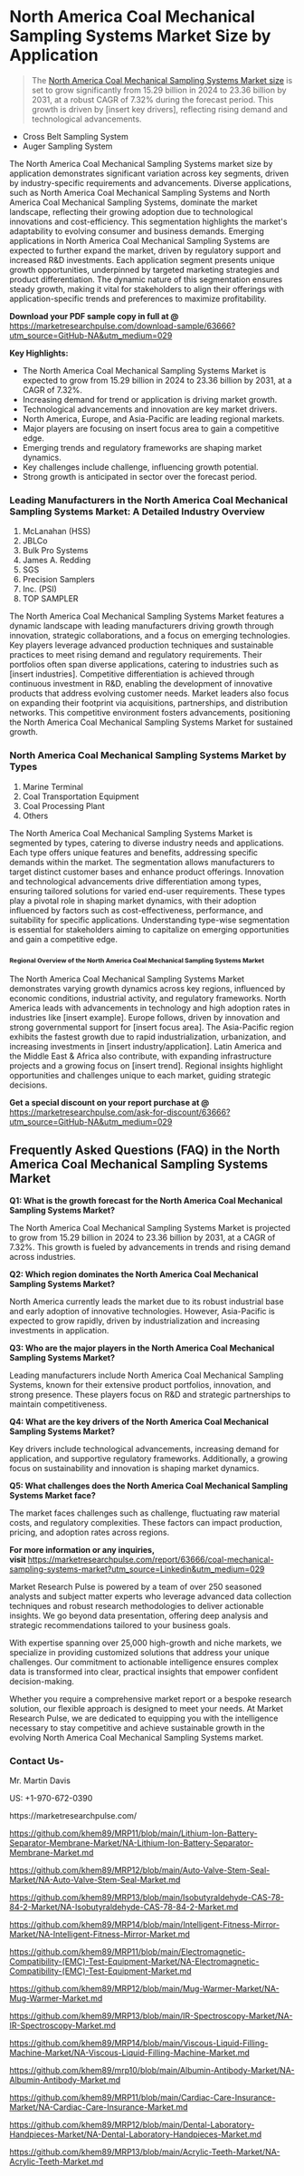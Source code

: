 <h1>North America Coal Mechanical Sampling Systems Market&nbsp;Size by Application</h1><blockquote><p>The <a href="https://marketresearchpulse.com/download-sample/63666?utm_source=GitHub-NA&amp;utm_medium=029">North America Coal Mechanical Sampling Systems Market size</a> is set to grow significantly from 15.29 billion in 2024 to 23.36 billion by 2031, at a robust CAGR of 7.32% during the forecast period. This growth is driven by [insert key drivers], reflecting rising demand and technological advancements.</p></blockquote><ul><li>Cross Belt Sampling System<li> Auger Sampling System</li></ul><p>The North America Coal Mechanical Sampling Systems market size by application demonstrates significant variation across key segments, driven by industry-specific requirements and advancements. Diverse applications, such as North America Coal Mechanical Sampling Systems and North America Coal Mechanical Sampling Systems, dominate the market landscape, reflecting their growing adoption due to technological innovations and cost-efficiency. This segmentation highlights the market's adaptability to evolving consumer and business demands. Emerging applications in North America Coal Mechanical Sampling Systems are expected to further expand the market, driven by regulatory support and increased R&D investments. Each application segment presents unique growth opportunities, underpinned by targeted marketing strategies and product differentiation. The dynamic nature of this segmentation ensures steady growth, making it vital for stakeholders to align their offerings with application-specific trends and preferences to maximize profitability.</p><p><strong>Download your PDF sample copy in full at @ </strong><a href="https://marketresearchpulse.com/download-sample/63666?utm_source=GitHub-NA&amp;utm_medium=029">https://marketresearchpulse.com/download-sample/63666?utm_source=GitHub-NA&amp;utm_medium=029</a></p><p><strong>Key Highlights: </strong></p><ul><li>The North America Coal Mechanical Sampling Systems Market is expected to grow from 15.29 billion in 2024 to 23.36 billion by 2031, at a CAGR of 7.32%.</li><li>Increasing demand for trend or application is driving market growth.</li><li>Technological advancements and innovation are key market drivers.</li><li>North America, Europe, and Asia-Pacific are leading regional markets.</li><li>Major players are focusing on insert focus area to gain a competitive edge.</li><li>Emerging trends and regulatory frameworks are shaping market dynamics.</li><li>Key challenges include challenge, influencing growth potential.</li><li>Strong growth is anticipated in sector over the forecast period.</li></ul><h3>Leading Manufacturers in the North America Coal Mechanical Sampling Systems Market: A Detailed Industry Overview</h3><ol><li>McLanahan (HSS)</li><li>JBLCo</li><li>Bulk Pro Systems</li><li>James A. Redding</li><li>SGS</li><li>Precision Samplers</li><li>Inc. (PSI)</li><li>TOP SAMPLER</li></ol><div class="flex max-w-full flex-col flex-grow"><div class="min-h-8 text-message flex w-full flex-col items-end gap-2 whitespace-normal break-words [.text-message+&amp;]:mt-5" dir="auto" data-message-author-role="assistant" data-message-id="fd8432e4-4910-450d-b182-61b7bfb0a01f" data-message-model-slug="gpt-4o"><div class="flex w-full flex-col gap-1 empty:hidden first:pt-[3px]"><div class="markdown prose w-full break-words dark:prose-invert light"><p>The North America Coal Mechanical Sampling Systems Market features a dynamic landscape with leading manufacturers driving growth through innovation, strategic collaborations, and a focus on emerging technologies. Key players leverage advanced production techniques and sustainable practices to meet rising demand and regulatory requirements. Their portfolios often span diverse applications, catering to industries such as [insert industries]. Competitive differentiation is achieved through continuous investment in R&amp;D, enabling the development of innovative products that address evolving customer needs. Market leaders also focus on expanding their footprint via acquisitions, partnerships, and distribution networks. This competitive environment fosters advancements, positioning the North America Coal Mechanical Sampling Systems Market for sustained growth.</p></div></div></div></div><h3>North America Coal Mechanical Sampling Systems Market by Types</h3><ol><li>Marine Terminal<li> Coal Transportation Equipment<li> Coal Processing Plant<li> Others</li></ol><div class="flex max-w-full flex-col flex-grow"><div class="min-h-8 text-message flex w-full flex-col items-end gap-2 whitespace-normal break-words [.text-message+&amp;]:mt-5" dir="auto" data-message-author-role="assistant" data-message-id="084470be-0bb7-4664-bddf-5156b4f41249" data-message-model-slug="gpt-4o-mini"><div class="flex w-full flex-col gap-1 empty:hidden first:pt-[3px]"><div class="markdown prose w-full break-words dark:prose-invert light"><p>The North America Coal Mechanical Sampling Systems Market is segmented by types, catering to diverse industry needs and applications. Each type offers unique features and benefits, addressing specific demands within the market. The segmentation allows manufacturers to target distinct customer bases and enhance product offerings. Innovation and technological advancements drive differentiation among types, ensuring tailored solutions for varied end-user requirements. These types play a pivotal role in shaping market dynamics, with their adoption influenced by factors such as cost-effectiveness, performance, and suitability for specific applications. Understanding type-wise segmentation is essential for stakeholders aiming to capitalize on emerging opportunities and gain a competitive edge.</p></div></div></div></div><h3><span style="font-size: 11px;">Regional Overview of the North America Coal Mechanical Sampling Systems Market</span></h3><div class="flex max-w-full flex-col flex-grow"><div class="min-h-8 text-message flex w-full flex-col items-end gap-2 whitespace-normal break-words [.text-message+&amp;]:mt-5" dir="auto" data-message-author-role="assistant" data-message-id="e9038762-ce64-4e30-91c9-9bd413514231" data-message-model-slug="gpt-4o-mini"><div class="flex w-full flex-col gap-1 empty:hidden first:pt-[3px]"><div class="markdown prose w-full break-words dark:prose-invert light"><p>The North America Coal Mechanical Sampling Systems Market demonstrates varying growth dynamics across key regions, influenced by economic conditions, industrial activity, and regulatory frameworks. North America leads with advancements in technology and high adoption rates in industries like [insert example]. Europe follows, driven by innovation and strong governmental support for [insert focus area]. The Asia-Pacific region exhibits the fastest growth due to rapid industrialization, urbanization, and increasing investments in [insert industry/application]. Latin America and the Middle East &amp; Africa also contribute, with expanding infrastructure projects and a growing focus on [insert trend]. Regional insights highlight opportunities and challenges unique to each market, guiding strategic decisions.</p></div></div></div></div><p><strong>Get a special discount on your report purchase at @ </strong><a href="https://marketresearchpulse.com/ask-for-discount/63666?utm_source=GitHub-NA&amp;utm_medium=029">https://marketresearchpulse.com/ask-for-discount/63666?utm_source=GitHub-NA&amp;utm_medium=029</a></p><h2>Frequently Asked Questions (FAQ) in the North America Coal Mechanical Sampling Systems Market</h2><p><strong>Q1: What is the growth forecast for the North America Coal Mechanical Sampling Systems Market?</strong></p><p>The North America Coal Mechanical Sampling Systems Market is projected to grow from 15.29 billion in 2024 to 23.36 billion by 2031, at a CAGR of 7.32%. This growth is fueled by advancements in trends and rising demand across industries.</p><p><strong>Q2: Which region dominates the North America Coal Mechanical Sampling Systems Market?</strong></p><p>North America currently leads the market due to its robust industrial base and early adoption of innovative technologies. However, Asia-Pacific is expected to grow rapidly, driven by industrialization and increasing investments in application.</p><p><strong>Q3: Who are the major players in the North America Coal Mechanical Sampling Systems Market?</strong></p><p>Leading manufacturers include North America Coal Mechanical Sampling Systems, known for their extensive product portfolios, innovation, and strong presence. These players focus on R&amp;D and strategic partnerships to maintain competitiveness.</p><p><strong>Q4: What are the key drivers of the North America Coal Mechanical Sampling Systems Market?</strong></p><p>Key drivers include technological advancements, increasing demand for application, and supportive regulatory frameworks. Additionally, a growing focus on sustainability and innovation is shaping market dynamics.</p><p><strong>Q5: What challenges does the North America Coal Mechanical Sampling Systems Market face?</strong></p><p>The market faces challenges such as challenge, fluctuating raw material costs, and regulatory complexities. These factors can impact production, pricing, and adoption rates across regions.</p><p><strong>For more information or any inquiries, visit&nbsp;</strong><a href="https://marketresearchpulse.com/report/63666/coal-mechanical-sampling-systems-market?utm_source=Linkedin&utm_medium=029">https://marketresearchpulse.com/report/63666/coal-mechanical-sampling-systems-market?utm_source=Linkedin&utm_medium=029</a></p><p>Market Research Pulse is powered by a team of over 250 seasoned analysts and subject matter experts who leverage advanced data collection techniques and robust research methodologies to deliver actionable insights. We go beyond data presentation, offering deep analysis and strategic recommendations tailored to your business goals.</p><p>With expertise spanning over 25,000 high-growth and niche markets, we specialize in providing customized solutions that address your unique challenges. Our commitment to actionable intelligence ensures complex data is transformed into clear, practical insights that empower confident decision-making.</p><p>Whether you require a comprehensive market report or a bespoke research solution, our flexible approach is designed to meet your needs. At Market Research Pulse, we are dedicated to equipping you with the intelligence necessary to stay competitive and achieve sustainable growth in the evolving North America Coal Mechanical Sampling Systems market.</p><h3><strong>Contact Us-</strong></h3><p>Mr. Martin Davis</p><p>US: +1-970-672-0390</p><p>https://marketresearchpulse.com/</p><p><a href="https://github.com/khem89/MRP11/blob/main/Lithium-Ion-Battery-Separator-Membrane-Market/NA-Lithium-Ion-Battery-Separator-Membrane-Market.md">https://github.com/khem89/MRP11/blob/main/Lithium-Ion-Battery-Separator-Membrane-Market/NA-Lithium-Ion-Battery-Separator-Membrane-Market.md</a></p><p><a href="https://github.com/khem89/MRP12/blob/main/Auto-Valve-Stem-Seal-Market/NA-Auto-Valve-Stem-Seal-Market.md">https://github.com/khem89/MRP12/blob/main/Auto-Valve-Stem-Seal-Market/NA-Auto-Valve-Stem-Seal-Market.md</a></p><p><a href="https://github.com/khem89/MRP13/blob/main/Isobutyraldehyde-CAS-78-84-2-Market/NA-Isobutyraldehyde-CAS-78-84-2-Market.md">https://github.com/khem89/MRP13/blob/main/Isobutyraldehyde-CAS-78-84-2-Market/NA-Isobutyraldehyde-CAS-78-84-2-Market.md</a></p><p><a href="https://github.com/khem89/MRP14/blob/main/Intelligent-Fitness-Mirror-Market/NA-Intelligent-Fitness-Mirror-Market.md">https://github.com/khem89/MRP14/blob/main/Intelligent-Fitness-Mirror-Market/NA-Intelligent-Fitness-Mirror-Market.md</a></p><p><a href="https://github.com/khem89/MRP11/blob/main/Electromagnetic-Compatibility-(EMC)-Test-Equipment-Market/NA-Electromagnetic-Compatibility-(EMC)-Test-Equipment-Market.md">https://github.com/khem89/MRP11/blob/main/Electromagnetic-Compatibility-(EMC)-Test-Equipment-Market/NA-Electromagnetic-Compatibility-(EMC)-Test-Equipment-Market.md</a></p><p><a href="https://github.com/khem89/MRP12/blob/main/Mug-Warmer-Market/NA-Mug-Warmer-Market.md">https://github.com/khem89/MRP12/blob/main/Mug-Warmer-Market/NA-Mug-Warmer-Market.md</a></p><p><a href="https://github.com/khem89/MRP13/blob/main/IR-Spectroscopy-Market/NA-IR-Spectroscopy-Market.md">https://github.com/khem89/MRP13/blob/main/IR-Spectroscopy-Market/NA-IR-Spectroscopy-Market.md</a></p><p><a href="https://github.com/khem89/MRP14/blob/main/Viscous-Liquid-Filling-Machine-Market/NA-Viscous-Liquid-Filling-Machine-Market.md">https://github.com/khem89/MRP14/blob/main/Viscous-Liquid-Filling-Machine-Market/NA-Viscous-Liquid-Filling-Machine-Market.md</a></p><p><a href="https://github.com/khem89/mrp10/blob/main/Albumin-Antibody-Market/NA-Albumin-Antibody-Market.md">https://github.com/khem89/mrp10/blob/main/Albumin-Antibody-Market/NA-Albumin-Antibody-Market.md</a></p><p><a href="https://github.com/khem89/MRP11/blob/main/Cardiac-Care-Insurance-Market/NA-Cardiac-Care-Insurance-Market.md">https://github.com/khem89/MRP11/blob/main/Cardiac-Care-Insurance-Market/NA-Cardiac-Care-Insurance-Market.md</a></p><p><a href="https://github.com/khem89/MRP12/blob/main/Dental-Laboratory-Handpieces-Market/NA-Dental-Laboratory-Handpieces-Market.md">https://github.com/khem89/MRP12/blob/main/Dental-Laboratory-Handpieces-Market/NA-Dental-Laboratory-Handpieces-Market.md</a></p><p><a href="https://github.com/khem89/MRP13/blob/main/Acrylic-Teeth-Market/NA-Acrylic-Teeth-Market.md">https://github.com/khem89/MRP13/blob/main/Acrylic-Teeth-Market/NA-Acrylic-Teeth-Market.md</a></p>
